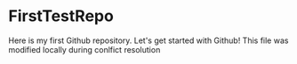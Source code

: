 # FirstTestRepo
Here is my first Github repository. Let's get started with Github!
This file was modified locally during conlfict resolution

